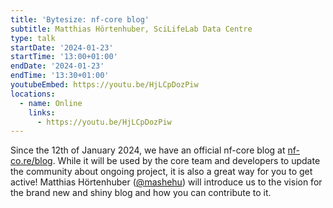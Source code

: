```yaml
---
title: 'Bytesize: nf-core blog'
subtitle: Matthias Hörtenhuber, SciLifeLab Data Centre
type: talk
startDate: '2024-01-23'
startTime: '13:00+01:00'
endDate: '2024-01-23'
endTime: '13:30+01:00'
youtubeEmbed: https://youtu.be/HjLCpDozPiw
locations:
  - name: Online
    links:
      - https://youtu.be/HjLCpDozPiw
---
```


Since the 12th of January 2024, we have an official nf-core blog at [nf-co.re/blog](https://nf-co.re/blog). While it will be used by the core team and developers to update the community about ongoing project, it is also a great way for you to get active! Matthias Hörtenhuber ([@mashehu](https://github.com/mashehu)) will introduce us to the vision for the brand new and shiny blog and how you can contribute to it.
